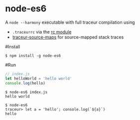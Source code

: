 node-es6
========

A `node --harmony` executable with full traceur compilation using

* `.traceurrc` via the [rc module](https://www.npmjs.org/package/rc)
* [traceur-source-maps](https://www.npmjs.org/package/traceur-source-maps) for source-mapped stack traces

#Install

```
$ npm install -g node-es6
```

#Run

```js
// index.js
let helloWorld = 'hello world'
console.log(hello)
```

```
$ node-es6 index.js
hello world

$ node-es6
traceur> let a = 'hello'; console.log(`${a}`)
hello
```
